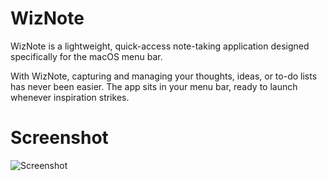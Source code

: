 # WizNote
WizNote is a lightweight, quick-access note-taking application designed specifically for the macOS menu bar. 

With WizNote, capturing and managing your thoughts, ideas, or to-do lists has never been easier. The app sits in your menu bar, ready to launch whenever inspiration strikes.

# Screenshot

![Screenshot](https://github.com/sickuritywizard/WizNote/blob/main/WizNote/Wiznote_Screenshot.png)
